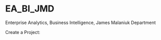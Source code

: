 # EA_BI_JMD
Enterprise Analytics, Business Intelligence, James Malaniuk Department

Create a Project: 
